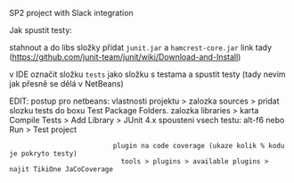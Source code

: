 SP2 project with Slack integrationJak spustit testy:   stahnout a do libs složky přidat `junit.jar` a `hamcrest-core.jar`   link tady (https://github.com/junit-team/junit/wiki/Download-and-Install)   v IDE označit složku `tests` jako složku s testama a spustit testy (tady nevim jak přesně se dělá v NetBeans)   EDIT: postup pro netbeans: vlastnosti projektu > zalozka sources > pridat slozku tests do boxu Test Package Folders.                              zalozka libraries > karta Compile Tests > Add Library > JUnit 4.x                              spousteni vsech testu: alt-f6 nebo Run > Test project                              plugin na code coverage (ukaze kolik % kodu je pokryto testy)                                tools > plugins > available plugins > najit TikiOne JaCoCoverage